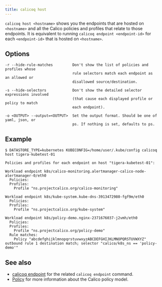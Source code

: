 ```yaml
---
title: calicoq host
---
```


`calicoq host <hostname>` shows you the endpoints that are hosted on
`<hostname>` and all the Calico policies and profiles that relate to those
endpoints.  It is equivalent to running `calicoq endpoint <endpoint-id>` for
each `<endpoint-id>` that is hosted on `<hostname>`.

## Options

```
-r --hide-rule-matches         Don't show the list of policies and profiles whose
                               rule selectors match each endpoint as an allowed or
                               disallowed source/destination.

-s --hide-selectors            Don't show the detailed selector expressions involved
                               (that cause each displayed profile or policy to match
                               each endpoint).

-o <OUTPUT> --output=<OUTPUT>  Set the output format. Should be one of yaml, json, or
                               ps. If nothing is set, defaults to ps.
```

## Example

```
$ DATASTORE_TYPE=kubernetes KUBECONFIG=/home/user/.kube/config calicoq host tigera-kubetest-01

Policies and profiles for each endpoint on host "tigera-kubetest-01":

Workload endpoint k8s/calico-monitoring.alertmanager-calico-node-alertmanager-0/eth0
  Policies:
  Profiles:
    Profile "ns.projectcalico.org/calico-monitoring"

Workload endpoint k8s/kube-system.kube-dns-3913472980-fgf9m/eth0
  Policies:
  Profiles:
    Profile "ns.projectcalico.org/kube-system"

Workload endpoint k8s/policy-demo.nginx-2371676037-j2vmh/eth0
  Policies:
  Profiles:
    Profile "ns.projectcalico.org/policy-demo"
  Rule matches:
    Policy "abcdefghijklmnopqrstuvwxyzABCDEFGHIJKLMNOPQRSTUVWXYZ" outbound rule 1 destination match; selector "calico/k8s_ns == 'policy-demo'"
```

## See also

-  [calicoq endpoint]({{site.baseurl}}/{{page.version}}/reference/calicoq/endpoint) for
   the related `calicoq endpoint` command.
-  [Policy]({{site.baseurl}}/{{page.version}}/reference/calicoctl/resources/policy) for
   more information about the Calico policy model.
